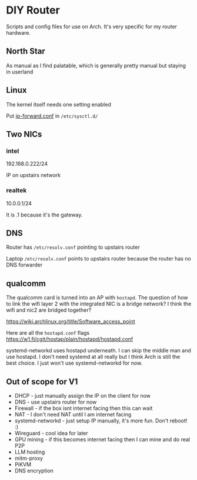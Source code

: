 # DIY Router

Scripts and config files for use on Arch. It's very specific for my router hardware.

## North Star
As manual as I find palatable, which is generally pretty manual but staying in userland


## Linux
The kernel itself needs one setting enabled

Put [ip-forward.conf](ip-forward.conf) in `/etc/sysctl.d/`

## Two NICs

### intel
192.168.0.222/24

IP on upstairs network

### realtek
10.0.0.1/24

It is .1 because it's the gateway.


## DNS
Router has `/etc/resolv.conf` pointing to upstairs router

Laptop `/etc/resolv.conf` points to upstairs router because the router has no DNS forwarder

## qualcomm
The qualcomm card is turned into an AP with `hostapd`. The question of how to link the wifi layer 2 with the integrated NIC is a bridge network? I think the wifi and nic2 are bridged together?

https://wiki.archlinux.org/title/Software_access_point

Here are all the `hostapd.conf` flags https://w1.fi/cgit/hostap/plain/hostapd/hostapd.conf

systemd-networkd uses hostapd underneath. I can skip the middle man and use hostapd. I don't need systemd at all really but I think Arch is still the best choice. I just won't use systemd-networkd for now.


## Out of scope for V1
* DHCP - just manually assign the IP on the client for now
* DNS - use upstairs router for now
* Firewall - if the box isnt internet facing then this can wait
* NAT - I don't need NAT until I am internet facing
* systemd-networkd - just setup IP manually, it's more fun. Don't reboot! :)
* Wireguard - cool idea for later
* GPU mining - if this becomes internet facing then I can mine and do real P2P
* LLM hosting
* mitm-proxy
* PiKVM
* DNS encryption
